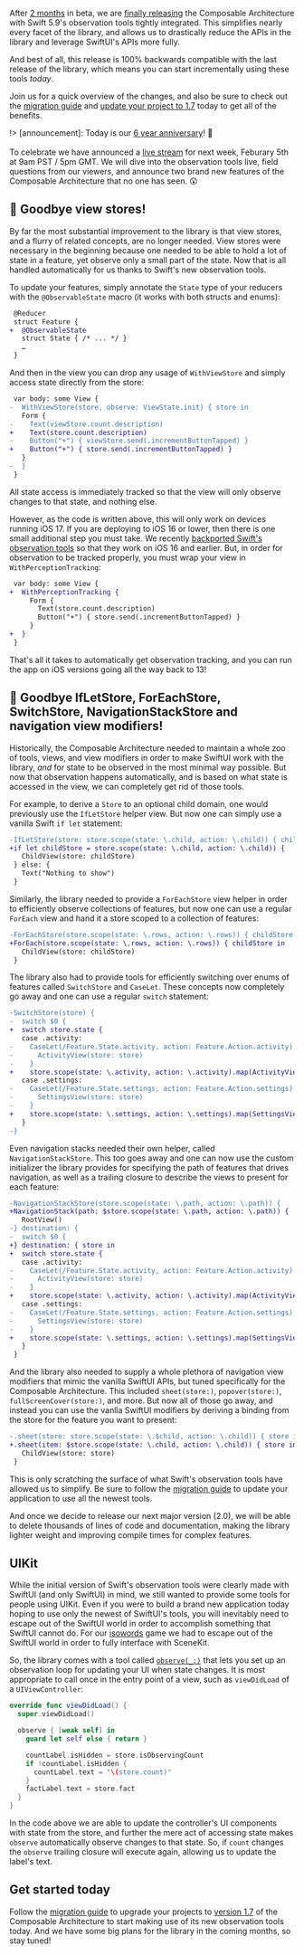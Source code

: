 After [2 months][obs-beta-blog] in beta, we are [finally releasing][1.7-release] the 
Composable Architecture with Swift 5.9's observation tools tightly integrated. This 
simplifies nearly every facet of the library, and allows us to drastically reduce the APIs in the 
library and leverage SwiftUI's APIs more fully.

And best of all, this release is 100% backwards compatible with the last release of the library, 
which means you can start incrementally using these tools _today_. 

Join us for a quick overview of the changes, and also be sure to check out the 
[migration guide][1.7-migration-guide] and [update your project to 1.7][1.7-release] today to get
all of the benefits.

[1.7-release]: https://github.com/pointfreeco/swift-composable-architecture/releases/tag/1.7.0
[obs-beta-blog]: /blog/posts/125-observable-architecture-beta
[1.7-migration-guide]: https://pointfreeco.github.io/swift-composable-architecture/main/documentation/composablearchitecture/migratingto1.7
[perception-blog-post]: /blog/posts/129-perception-a-back-port-of-observable
[tca-gh]: https://github.com/pointfreeco/swift-composable-architecture
[isowords-gh]: https://github.com/pointfreeco/isowords 

!> [announcement]: Today is our [6 year anniversary](/blog/posts/131-point-free-turns-6)! 🥳 <br><br> To celebrate we have announced a [live stream](/live) for next week, Feburary 5th at 9am PST / 5pm GMT. We will dive into the observation tools live, field questions from our viewers, and announce two brand new features of the Composable Architecture that no one has seen. 😲

## 👋 Goodbye view stores!

By far the most substantial improvement to the library is that view stores, and a flurry of related
concepts, are no longer needed. View stores were necessary in the beginning because one needed to 
be able to hold a lot of state in a feature, yet observe only a small part of the state. Now that
is all handled automatically for us thanks to Swift's new observation tools.

To update your features, simply annotate the `State` type of your reducers with the 
`@ObservableState` macro (it works with both structs and enums):

```diff
 @Reducer
 struct Feature {
+  @ObservableState
   struct State { /* ... */ }
   …
 }
``` 

And then in the view you can drop any usage of `WithViewStore` and simply access state directly 
from the store:

```diff
 var body: some View {
-  WithViewStore(store, observe: ViewState.init) { store in
   Form {
-    Text(viewStore.count.description)
+    Text(store.count.description)
-    Button("+") { viewStore.send(.incrementButtonTapped) }
+    Button("+") { store.send(.incrementButtonTapped) }
   }
-  }
 }
```

All state access is immediately tracked so that the view will only observe changes to that state,
and nothing else.

However, as the code is written above, this will only work on devices running iOS 17. If you are
deploying to iOS 16 or lower, then there is one small additional step you must take. We recently
[backported Swift's observation tools][perception-blog-post] so that they work on iOS 16 and 
earlier. But, in order for observation to be tracked properly, you must wrap your view in 
`WithPerceptionTracking`: 

```diff
 var body: some View {
+  WithPerceptionTracking {
     Form {
       Text(store.count.description)
       Button("+") { store.send(.incrementButtonTapped) }
     }
+  }
 }
``` 

That's all it takes to automatically get observation tracking, and you can run the app on iOS
versions going all the way back to 13!

## 👋 Goodbye IfLetStore, ForEachStore, SwitchStore, NavigationStackStore and navigation view modifiers!

Historically, the Composable Architecture needed to maintain a whole zoo of tools, views, and view 
modifiers in order to make SwiftUI work with the library, _and_ for state to be observed in the most 
minimal way possible. But now that observation happens automatically, and is based on what state is 
accessed in the view, we can completely get rid of those tools.

For example, to derive a `Store` to an optional child domain, one would previously use the 
`IfLetStore` helper view. But now one can simply use a vanilla Swift `if let` statement:

```diff
-IfLetStore(store: store.scope(state: \.child, action: \.child)) { childStore in
+if let childStore = store.scope(state: \.child, action: \.child)) {
   ChildView(store: childStore)
 } else: {
   Text("Nothing to show")
 }
```

Similarly, the library needed to provide a `ForEachStore` view helper in order to efficiently
observe collections of features, but now one can use a regular `ForEach` view and hand it a store
scoped to a collection of features:

```diff
-ForEachStore(store.scope(state: \.rows, action: \.rows)) { childStore in
+ForEach(store.scope(state: \.rows, action: \.rows)) { childStore in
   ChildView(store: childStore)
 }
```

The library also had to provide tools for efficiently switching over enums of features called
`SwitchStore` and `CaseLet`. These concepts now completely go away and one can use a regular 
`switch` statement:

```diff
-SwitchStore(store) {
-  switch $0 {
+  switch store.state {
   case .activity:
-    CaseLet(/Feature.State.activity, action: Feature.Action.activity) { store in
-      ActivityView(store: store)
-    }
+    store.scope(state: \.activity, action: \.activity).map(ActivityView.init)
   case .settings:
-    CaseLet(/Feature.State.settings, action: Feature.Action.settings) { store in
-      SettingsView(store: store)
-    }
+    store.scope(state: \.settings, action: \.settings).map(SettingsView.init)
   }
-}
```

Even navigation stacks needed their own helper, called `NavigationStackStore`. This too goes away
and one can now use the custom initializer the library provides for specifying the path of features
that drives navigation, as well as a trailing closure to describe the views to present for each 
feature: 

```diff
-NavigationStackStore(store.scope(state: \.path, action: \.path)) {
+NavigationStack(path: $store.scope(state: \.path, action: \.path)) {
   RootView()
-} destination: {
-  switch $0 {
+} destination: { store in
+  switch store.state {
   case .activity:
-    CaseLet(/Feature.State.activity, action: Feature.Action.activity) { store in
-      ActivityView(store: store)
-    }
+    store.scope(state: \.activity, action: \.activity).map(ActivityView.init)
   case .settings:
-    CaseLet(/Feature.State.settings, action: Feature.Action.settings) { store in
-      SettingsView(store: store)
-    }
+    store.scope(state: \.settings, action: \.settings).map(SettingsView.init)
   }
 }
```

And the library also needed to supply a whole plethora of navigation view modifiers that mimic
the vanilla SwiftUI APIs, but tuned specifically for the Composable Architecture. This included
`sheet(store:)`, `popover(store:)`, `fullScreenCover(store:)`, and more. But now all of those go
away, and instead you can use the vanlla SwiftUI modifiers by deriving a binding from the store
for the feature you want to present:

```diff
-.sheet(store: store.scope(state: \.$child, action: \.child)) { store in
+.sheet(item: $store.scope(state: \.child, action: \.child)) { store in
   ChildView(store: store)
 }
```

This is only scratching the surface of what Swift's observation tools have allowed us to 
simplify. Be sure to follow the [migration guide][1.7-migration-guide] to update your application
to use all the newest tools.

And once we decide to release our next major version (2.0), we will be able to delete
thousands of lines of code and documentation, making the library lighter weight and improving
compile times for complex features. 

## UIKit

While the initial version of Swift's observation tools were clearly made with SwiftUI (and only 
SwiftUI) in mind, we still wanted to provide some tools for people using UIKit. Even if you were
to build a brand new application today hoping to use only the newest of SwiftUI's tools, you will
inevitably need to escape out of the SwiftUI world in order to accomplish something that SwiftUI
cannot do. For our [isowords][isowords-gh] game we had to escape out of the SwiftUI world in order
to fully interface with SceneKit.

So, the library comes with a tool called [`observe(_:)`][observe-docs] that lets you set up an 
observation loop for updating your UI when state changes. It is most appropriate to call once in the 
entry point of a view, such as `viewDidLoad` of a `UIViewController`:

```swift
override func viewDidLoad() {
  super.viewDidLoad()

  observe { [weak self] in
    guard let self else { return }

    countLabel.isHidden = store.isObservingCount
    if !countLabel.isHidden {
      countLabel.text = "\(store.count)"
    }
    factLabel.text = store.fact
  }
}
```

In the code above we are able to update the controller's UI components with state from the store,
and further the mere act of accessing state makes `observe` automatically observe changes to that
state. So, if `count` changes the `observe` trailing closure will execute again, allowing us to
update the label's text.

## Get started today

Follow the [migration guide][1.7-migration-guide] to upgrade your projects to 
[version 1.7][1.7-release] of the Composable Architecture to start making use of its new observation 
tools today. And we have some big plans for the library in the coming months, so stay tuned!

[1.7-release]: https://github.com/pointfreeco/swift-composable-architecture/releases/tag/1.7.0
[obs-beta-blog]: /blog/posts/125-observable-architecture-beta
[1.7-migration-guide]: https://pointfreeco.github.io/swift-composable-architecture/main/documentation/composablearchitecture/migratingto1.7
[perception-blog-post]: /blog/posts/129-perception-a-back-port-of-observable
[tca-gh]: https://github.com/pointfreeco/swift-composable-architecture
[isowords-gh]: https://github.com/pointfreeco/isowords 
[observe-docs]: https://pointfreeco.github.io/swift-composable-architecture/main/documentation/composablearchitecture/objectivec/nsobject/observe(_:)
